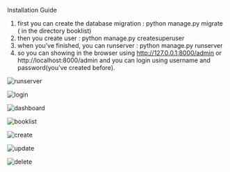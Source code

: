 
Installation Guide

1. first you can create the database migration : python manage.py migrate ( in the directory booklist)
2. then you create user : python manage.py createsuperuser
3. when you've finished, you can runserver : python manage.py runserver
4. so you can showing in the browser using http://127.0.0.1:8000/admin or http://localhost:8000/admin and you can login using username and password(you've created before).
<p align="left"><img src="https://image.ibb.co/mq1xxw/runserver.png" alt="runserver" border="0"></p>
<p><img src="https://image.ibb.co/jRh9AG/login.png" alt="login" border="0"></p>
<p><img src="https://preview.ibb.co/mGRfHw/dashboard.png" alt="dashboard" border="0"></p>
<p><img src="https://preview.ibb.co/kHP3LG/booklist.png" alt="booklist" border="0"></p>
<p><img src="https://preview.ibb.co/nGrTnw/create.png" alt="create" border="0"></p>
<p><img src="https://preview.ibb.co/fY1dnw/update.png" alt="update" border="0"></p>
<p><img src="https://preview.ibb.co/dHW00G/delete.png" alt="delete" border="0"></p>
